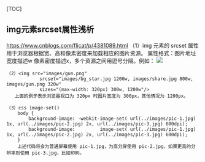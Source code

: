 [TOC]
## img元素srcset属性浅析
https://www.cnblogs.com/flicat/p/4381089.html
    （1）img 元素的 srcset 属性用于浏览器根据宽、高和像素密度来加载相应的图片资源。
        属性格式：图片地址 宽度描述w 像素密度描述x，多个资源之间用逗号分隔。例如：
        <img src="small.jpg " srcset="big.jpg 1440w, middle.jpg 800w, small.jpg 1x" />

    （2）<img src="images/gun.png"
                srcset="images/bg_star.jpg 1200w, images/share.jpg 800w, images/gun.png 320w"
                sizes="(max-width: 320px) 300w, 1200w"/>
       上面的例子表示浏览器视口为 320px 时图片宽度为 300px，其他情况为 1200px。

    （3）css image-set()
        body {
            background-image: -webkit-image-set( url(../images/pic-1.jpg) 1x, url(../images/pic-2.jpg) 2x, url(../images/pic-3.jpg) 600dpi);
            background-image:         image-set( url(../images/pic-1.jpg) 1x, url(../images/pic-2.jpg) 2x, url(../images/pic-3.jpg) 600dpi);
        }
        上述代码将会为普通屏幕使用 pic-1.jpg，为高分屏使用 pic-2.jpg，如果更高的分辨率则使用 pic-3.jpg，比如印刷。
